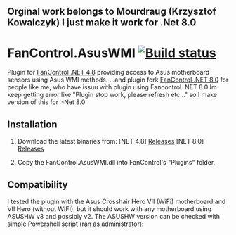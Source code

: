 ## Orginal work belongs to  Mourdraug (Krzysztof Kowalczyk) I just make it work for .Net 8.0 ##

# FanControl.AsusWMI [![Build status](https://ci.appveyor.com/api/projects/status/mc33hki902w421le?svg=true)](https://ci.appveyor.com/project/Mourdraug/fancontrol-asuswmi)

Plugin for [FanControl .NET 4.8](https://github.com/Rem0o/FanControl.Releases) providing access to Asus motherboard sensors using Asus WMI methods.
...and plugin fork [FanControl .NET 8.0](https://github.com/jas7o/fancontrol-asuswmi_net80/releases) for people like me, who have issuu with plugin using Fancontrol .NET 8.0 Im keep getting error like "Plugin stop work, please refresh etc..." so I make version of this for >Net 8.0

## Installation

1. Download the latest binaries from:
[NET 4.8] [Releases](https://github.com/Mourdraug/FanControl.AsusWMI/releases)
[NET 8.0] [Releases](https://github.com/jas7o/fancontrol-asuswmi_net80/releases)

2. Copy the FanControl.AsusWMI.dll into FanControl's "Plugins" folder.

## Compatibility 

I tested the plugin with the Asus Crosshair Hero VII (WiFi) motherboard and VII Hero (without WIFI), but it should work with any motherboard using ASUSHW v3 and possibly v2.
The ASUSHW version can be checked with simple Powershell script (ran as administrator):
